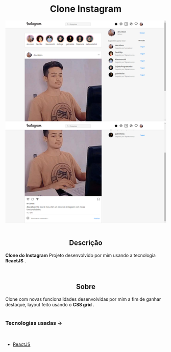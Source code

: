 
<h1 align='center'>Clone Instagram</h1>

<img src='print1.png'>
<img src='print2.png'>

<br/>

<br/>

<h2 align='center'>Descrição</h2> 

**Clone do Instagram** Projeto desenvolvido por mim usando a tecnologia **ReactJS** .

<br/>

<h2 align='center'>Sobre</h2>

Clone com novas funcionalidades desenvolvidas por mim a fim de ganhar destaque, layout feito usando o **CSS grid** .
<br/>
<br/>

### **Tecnologias usadas** ->
<br/>

- [ReactJS]()
